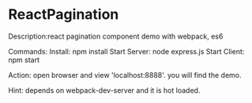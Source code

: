 # ReactPagination
Description:react pagination component demo with webpack, es6

Commands:
Install: npm install
Start Server: node express.js
Start Client: npm start

Action: open browser and view 'localhost:8888'.  you will find the demo.

Hint: depends on webpack-dev-server and it is hot loaded.
